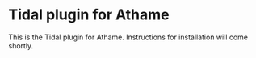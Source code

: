 Tidal plugin for Athame
=======================

This is the Tidal plugin for Athame. Instructions for installation will come shortly.
